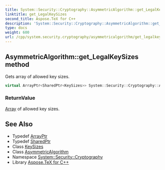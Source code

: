 ```yaml
---
title: System::Security::Cryptography::AsymmetricAlgorithm::get_LegalKeySizes method
linktitle: get_LegalKeySizes
second_title: Aspose.TeX for C++
description: 'System::Security::Cryptography::AsymmetricAlgorithm::get_LegalKeySizes method. Gets array of allowed key sizes in C++.'
type: docs
weight: 600
url: /cpp/system.security.cryptography/asymmetricalgorithm/get_legalkeysizes/
---
```

## AsymmetricAlgorithm::get_LegalKeySizes method


Gets array of allowed key sizes.

```cpp
virtual ArrayPtr<SharedPtr<KeySizes>> System::Security::Cryptography::AsymmetricAlgorithm::get_LegalKeySizes()
```


### ReturnValue

[Array](../../../system/array/) of allowed key sizes.

## See Also

* Typedef [ArrayPtr](../../../system/arrayptr/)
* Typedef [SharedPtr](../../../system/sharedptr/)
* Class [KeySizes](../../keysizes/)
* Class [AsymmetricAlgorithm](../)
* Namespace [System::Security::Cryptography](../../)
* Library [Aspose.TeX for C++](../../../)
